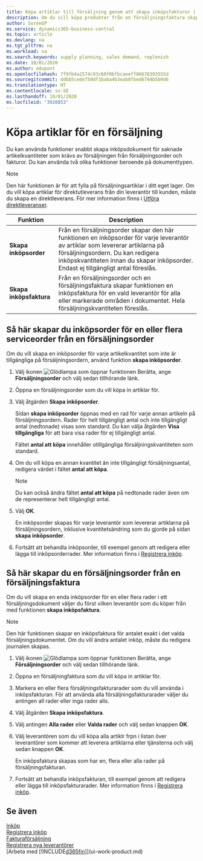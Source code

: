 ```yaml
---
title: Köpa artiklar till försäljning genom att skapa inköpsfakturor | Microsoft Docs
description: Om du vill köpa produkter från en försäljningsfaktura skapar du en inköpsfaktura för en leverantör.
author: SorenGP
ms.service: dynamics365-business-central
ms.topic: article
ms.devlang: na
ms.tgt_pltfrm: na
ms.workload: na
ms.search.keywords: supply planning, sales demand, replenish
ms.date: 10/01/2020
ms.author: edupont
ms.openlocfilehash: 7f9fb4a2574c93c60f0bfbcaeeff86676393555d
ms.sourcegitcommit: ddbb5cede750df1baba4b3eab8fbed6744b5b9d6
ms.translationtype: HT
ms.contentlocale: sv-SE
ms.lasthandoff: 10/01/2020
ms.locfileid: "3926853"
---
```

# <a name="purchase-items-for-a-sale"></a>Köpa artiklar för en försäljning
Du kan använda funktioner snabbt skapa inköpsdokument för saknade artikelkvantiteter som krävs av försäljningen från försäljningsorder och fakturor. Du kan använda två olika funktioner beroende på dokumenttypen.

> [!Note]
> Den här funktionen är för att fylla på försäljningsartiklar i ditt eget lager. Om du vill köpa artiklar för direktutleverans från din leverantör till kunden, måste du skapa en direktleverans. För mer information finns i [Utföra direktleveranser](sales-how-drop-shipment.md).   

|Funktion|Description|
|--------|-----------|
|**Skapa inköpsorder**|Från en försäljningsorder skapar den här funktionen en inköpsorder för varje leverantör av artiklar som levererar artiklarna på försäljningsordern. Du kan redigera inköpskvantiteten innan du skapar inköpsorder. Endast ej tillgängligt antal föreslås.
|**Skapa inköpsfaktura**|Från en försäljningsorder och en försäljningsfaktura skapar funktionen en inköpsfaktura för en vald leverantör för alla eller markerade områden i dokumentet. Hela försäljningskvantiteten föreslås.|

## <a name="to-create-one-or-more-purchase-orders-from-a-sales-order"></a>Så här skapar du inköpsorder för en eller flera serviceorder från en försäljningsorder
Om du vill skapa en inköpsorder för varje artikelkvantitet som inte är tillgängliga på försäljningsordern, använd funktion **skapa inköpsorder**.

1. Välj ikonen ![Glödlampa som öppnar funktionen Berätta](media/ui-search/search_small.png "Berätta vad du vill göra"), ange **Försäljningsorder** och välj sedan tillhörande länk.
2. Öppna en försäljningsorder som du vill köpa in artiklar för.
3. Välj åtgärden **Skapa inköpsorder**.

    Sidan **skapa inköpsorder** öppnas med en rad för varje annan artikeln på försäljningsordern. Rader för helt tillgängligt antal och inte tillgängligt antal (nedtonade) visas som standard. Du kan välja åtgärden **Visa tillgängliga** för att bara visa rader för ej tillgängligt antal.

    Fältet **antal att köpa** innehåller otillgängliga försäljningskvantiteten som standard.
4. Om du vill köpa en annan kvantitet än inte tillgängligt försäljningsantal, redigera värdet i fältet **antal att köpa**.

    > [!NOTE]  
    >   Du kan också ändra fältet **antal att köpa** på nedtonade rader även om de representerar helt tillgängligt antal.
5. Välj **OK**.

    En inköpsorder skapas för varje leverantör som levererar artiklarna på försäljningsordern, inklusive kvantitetsändring som du gjorde på sidan **skapa inköpsorder**.
7. Fortsätt att behandla inköpsorder, till exempel genom att redigera eller lägga till inköpsorderrader. Mer information finns i [Registrera inköp](purchasing-how-record-purchases.md).


## <a name="to-create-a-purchase-invoice-from-a-sales-order-or-sales-invoice"></a>Så här skapar du en försäljningsorder från en försäljningsfaktura
Om du vill skapa en enda inköpsorder för en eller flera rader i ett försäljningsdokument väljer du först vilken leverantör som du köper från med funktionen **skapa inköpsfaktura**.

> [!NOTE]  
>   Den här funktionen skapar en inköpsfaktura för antalet exakt i det valda försäljningsdokumentet. Om du vill ändra antalet inköp, måste du redigera journalen skapas.  

1. Välj ikonen ![Glödlampa som öppnar funktionen Berätta](media/ui-search/search_small.png "Berätta vad du vill göra"), ange **Försäljningsorder** och välj sedan tillhörande länk.
2. Öppna en försäljningfaktura som du vill köpa in artiklar för.
3. Markera en eller flera försäljningsfakturarader som du vill använda i inköpsfakturan. För att använda alla försäljningsfakturarader väljer du antingen all rader eller inga rader alls.
4. Välj åtgärden **Skapa inköpsfaktura**.
5. Välj antingen **Alla rader** eller **Valda rader** och välj sedan knappen **OK**.  
6. Välj leverantören som du vill köpa alla artiklr frpn i listan över leverantörer som kommer att leverera artiklarna eller tjänsterna och välj sedan knappen **OK**.

    En inköpsfaktura skapas som har en, flera eller alla rader på försäljningsfakturan.
7. Fortsätt att behandla inköpsfakturan, till exempel genom att redigera eller lägga till inköpsfakturarader. Mer information finns i [Registrera inköp](purchasing-how-record-purchases.md).

## <a name="see-also"></a>Se även
[Inköp](purchasing-manage-purchasing.md)  
[Registrera inköp](purchasing-how-record-purchases.md)  
[Fakturaförsäljning](sales-how-invoice-sales.md)  
[Registrera nya leverantörer](purchasing-how-register-new-vendors.md)  
[Arbeta med [!INCLUDE[d365fin](includes/d365fin_md.md)]](ui-work-product.md)
